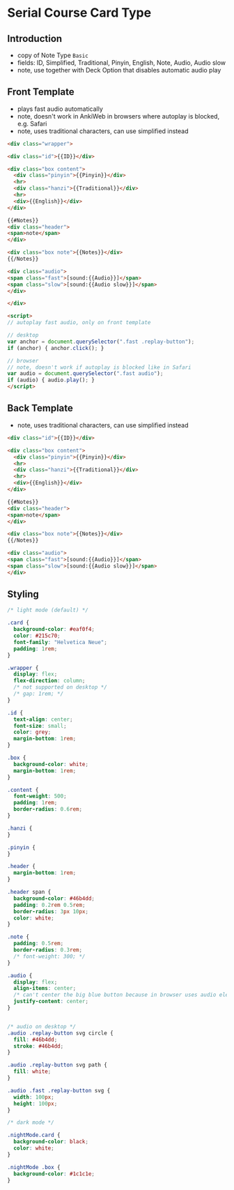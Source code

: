 # Serial Course Card Type



## Introduction

- copy of Note Type `Basic`
- fields: ID, Simplified, Traditional, Pinyin, English, Note, Audio, Audio slow
- note, use together with Deck Option that disables automatic audio play



## Front Template

- plays fast audio automatically
- note, doesn't work in AnkiWeb in browsers where autoplay is blocked, e.g. Safari
- note, uses traditional characters, can use simplified instead

```html
<div class="wrapper">

<div class="id">{{ID}}</div>

<div class="box content">
  <div class="pinyin">{{Pinyin}}</div>
  <hr>
  <div class="hanzi">{{Traditional}}</div>
  <hr>
  <div>{{English}}</div>
</div>

{{#Notes}}
<div class="header">
<span>note</span>
</div>

<div class="box note">{{Notes}}</div>
{{/Notes}}

<div class="audio">
<span class="fast">[sound:{{Audio}}]</span>
<span class="slow">[sound:{{Audio slow}}]</span>
</div>

</div>

<script>
// autoplay fast audio, only on front template

// desktop
var anchor = document.querySelector(".fast .replay-button");
if (anchor) { anchor.click(); }

// browser
// note, doesn't work if autoplay is blocked like in Safari
var audio = document.querySelector(".fast audio");
if (audio) { audio.play(); }
</script>
```



## Back Template

- note, uses traditional characters, can use simplified instead

```html
<div class="id">{{ID}}</div>

<div class="box content">
  <div class="pinyin">{{Pinyin}}</div>
  <hr>
  <div class="hanzi">{{Traditional}}</div>
  <hr>
  <div>{{English}}</div>
</div>

{{#Notes}}
<div class="header">
<span>note</span>
</div>

<div class="box note">{{Notes}}</div>
{{/Notes}}

<div class="audio">
<span class="fast">[sound:{{Audio}}]</span>
<span class="slow">[sound:{{Audio slow}}]</span>
</div>
```



## Styling

```css
/* light mode (default) */

.card {
  background-color: #eaf0f4;
  color: #215c70;
  font-family: "Helvetica Neue";
  padding: 1rem;
}

.wrapper {
  display: flex;
  flex-direction: column;
  /* not supported on desktop */
  /* gap: 1rem; */
}

.id {
  text-align: center;
  font-size: small;
  color: grey;
  margin-bottom: 1rem;
}

.box {
  background-color: white;
  margin-bottom: 1rem;
}

.content {
  font-weight: 500;
  padding: 1rem;
  border-radius: 0.6rem;
}

.hanzi {
}

.pinyin {
}

.header {
  margin-bottom: 1rem;
}

.header span {
  background-color: #46b4dd;
  padding: 0.2rem 0.5rem;
  border-radius: 3px 10px;
  color: white;
}

.note {
  padding: 0.5rem;
  border-radius: 0.3rem;
  /* font-weight: 300; */
}

.audio {
  display: flex;
  align-items: center;
  /* can't center the big blue button because in browser uses audio element */
  justify-content: center;
}


/* audio on desktop */
.audio .replay-button svg circle {
  fill: #46b4dd;
  stroke: #46b4dd;
}

.audio .replay-button svg path {
  fill: white;
}

.audio .fast .replay-button svg {
  width: 100px;
  height: 100px;
}

/* dark mode */

.nightMode.card {
  background-color: black;
  color: white;
}

.nightMode .box {
  background-color: #1c1c1e;
}
``` 
